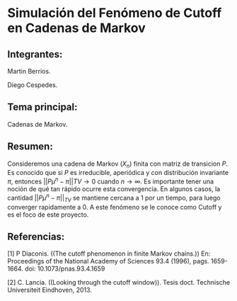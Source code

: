 # Simulación del Fenómeno de Cutoff en Cadenas de Markov

## Integrantes:

Martin Berrios.

Diego Cespedes.

## Tema principal:

Cadenas de Markov.

## Resumen:

Consideremos una cadena de Markov $(X_n)$ finita con matriz de transicion $P$. Es conocido que si $P$ es irreducible, aperiódica y con distribución invariante $\pi$, entonces $||P{\mu}^n − \pi||{TV} \to 0$ cuando $n \to \infty$. Es importante tener una noción de qué tan rápido ocurre esta convergencia. En algunos casos, la cantidad $||P{\mu}^n −\pi||_{TV}$ se mantiene cercana a 1 por un tiempo, para luego converger rapidamente a 0. A este fenómeno se le conoce como Cutoff y es el foco de este proyecto.

## Referencias:

[1] P Diaconis. ((The cutoff phenomenon in finite Markov chains.)) En: Proceedings of the National Academy of Sciences 93.4 (1996), pags. 1659-1664. doi: 10.1073/pnas.93.4.1659

[2] C. Lancia. ((Looking through the cutoff window)). Tesis doct. Technische Universiteit Eindhoven, 2013.
